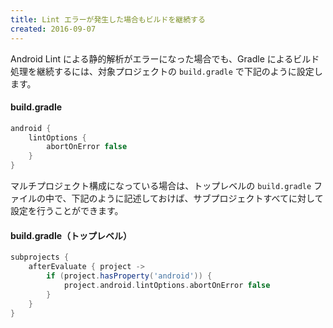 ```yaml
---
title: Lint エラーが発生した場合もビルドを継続する
created: 2016-09-07
---
```


Android Lint による静的解析がエラーになった場合でも、Gradle によるビルド処理を継続するには、対象プロジェクトの `build.gradle` で下記のように設定します。

#### build.gradle

```groovy
android {
    lintOptions {
        abortOnError false
    }
}
```

マルチプロジェクト構成になっている場合は、トップレベルの `build.gradle` ファイルの中で、下記のように記述しておけば、サブプロジェクトすべてに対して設定を行うことができます。

#### build.gradle（トップレベル）

```groovy
subprojects {
    afterEvaluate { project ->
        if (project.hasProperty('android')) {
            project.android.lintOptions.abortOnError false
        }
    }
}
```

